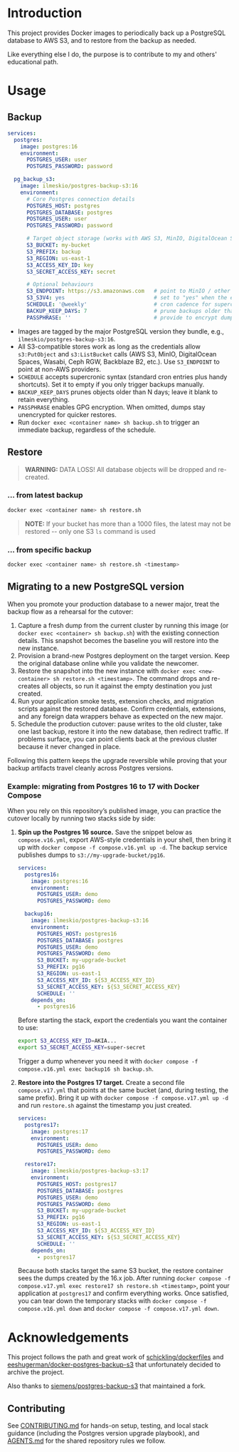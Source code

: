 # Introduction
This project provides Docker images to periodically back up a PostgreSQL database to AWS S3, and to restore from the backup as needed.

Like everything else I do, the purpose is to contribute to my and others' educational path.

# Usage
## Backup
```yaml
services:
  postgres:
    image: postgres:16
    environment:
      POSTGRES_USER: user
      POSTGRES_PASSWORD: password

  pg_backup_s3:
    image: ilmeskio/postgres-backup-s3:16
    environment:
      # Core Postgres connection details
      POSTGRES_HOST: postgres
      POSTGRES_DATABASE: postgres
      POSTGRES_USER: user
      POSTGRES_PASSWORD: password

      # Target object storage (works with AWS S3, MinIO, DigitalOcean Spaces, Ceph, etc.)
      S3_BUCKET: my-bucket
      S3_PREFIX: backup
      S3_REGION: us-east-1
      S3_ACCESS_KEY_ID: key
      S3_SECRET_ACCESS_KEY: secret

      # Optional behaviours
      S3_ENDPOINT: https://s3.amazonaws.com   # point to MinIO / other S3-compatible URLs as needed
      S3_S3V4: yes                            # set to "yes" when the endpoint requires signature v4
      SCHEDULE: '@weekly'                     # cron cadence for supercronic
      BACKUP_KEEP_DAYS: 7                     # prune backups older than N days; leave empty to disable
      PASSPHRASE: ''                          # provide to encrypt dumps with GPG
```
- Images are tagged by the major PostgreSQL version they bundle, e.g., `ilmeskio/postgres-backup-s3:16`.
- All S3-compatible stores work as long as the credentials allow `s3:PutObject` and `s3:ListBucket` calls (AWS S3, MinIO,
  DigitalOcean Spaces, Wasabi, Ceph RGW, Backblaze B2, etc.). Use `S3_ENDPOINT` to point at non-AWS providers.
- `SCHEDULE` accepts supercronic syntax (standard cron entries plus handy shortcuts). Set it to empty if you only trigger
  backups manually.
- `BACKUP_KEEP_DAYS` prunes objects older than N days; leave it blank to retain everything.
- `PASSPHRASE` enables GPG encryption. When omitted, dumps stay unencrypted for quicker restores.
- Run `docker exec <container name> sh backup.sh` to trigger an immediate backup, regardless of the schedule.

## Restore
> **WARNING:** DATA LOSS! All database objects will be dropped and re-created.
### ... from latest backup
```sh
docker exec <container name> sh restore.sh
```
> **NOTE:** If your bucket has more than a 1000 files, the latest may not be restored -- only one S3 `ls` command is used
### ... from specific backup
```sh
docker exec <container name> sh restore.sh <timestamp>
```

## Migrating to a new PostgreSQL version
When you promote your production database to a newer major, treat the backup flow as a rehearsal for the cutover:

1. Capture a fresh dump from the current cluster by running this image (or `docker exec <container> sh backup.sh`) with the existing connection details. This snapshot becomes the baseline you will restore into the new instance.
2. Provision a brand-new Postgres deployment on the target version. Keep the original database online while you validate the newcomer.
3. Restore the snapshot into the new instance with `docker exec <new-container> sh restore.sh <timestamp>`. The command drops and re-creates all objects, so run it against the empty destination you just created.
4. Run your application smoke tests, extension checks, and migration scripts against the restored database. Confirm credentials, extensions, and any foreign data wrappers behave as expected on the new major.
5. Schedule the production cutover: pause writes to the old cluster, take one last backup, restore it into the new database, then redirect traffic. If problems surface, you can point clients back at the previous cluster because it never changed in place.

Following this pattern keeps the upgrade reversible while proving that your backup artifacts travel cleanly across Postgres versions.

### Example: migrating from Postgres 16 to 17 with Docker Compose
When you rely on this repository’s published image, you can practice the cutover locally by running two stacks side by side:

1. **Spin up the Postgres 16 source.** Save the snippet below as `compose.v16.yml`, export AWS-style credentials in your shell, then bring it up with `docker compose -f compose.v16.yml up -d`. The backup service publishes dumps to `s3://my-upgrade-bucket/pg16`.

   ```yaml
   services:
     postgres16:
       image: postgres:16
       environment:
         POSTGRES_USER: demo
         POSTGRES_PASSWORD: demo

     backup16:
       image: ilmeskio/postgres-backup-s3:16
       environment:
         POSTGRES_HOST: postgres16
         POSTGRES_DATABASE: postgres
         POSTGRES_USER: demo
         POSTGRES_PASSWORD: demo
         S3_BUCKET: my-upgrade-bucket
         S3_PREFIX: pg16
         S3_REGION: us-east-1
         S3_ACCESS_KEY_ID: ${S3_ACCESS_KEY_ID}
         S3_SECRET_ACCESS_KEY: ${S3_SECRET_ACCESS_KEY}
         SCHEDULE: ''
       depends_on:
         - postgres16
   ```

   Before starting the stack, export the credentials you want the container to use:

   ```sh
   export S3_ACCESS_KEY_ID=AKIA...
   export S3_SECRET_ACCESS_KEY=super-secret
   ```

   Trigger a dump whenever you need it with `docker compose -f compose.v16.yml exec backup16 sh backup.sh`.

2. **Restore into the Postgres 17 target.** Create a second file `compose.v17.yml` that points at the same bucket (and, during testing, the same prefix). Bring it up with `docker compose -f compose.v17.yml up -d` and run `restore.sh` against the timestamp you just created.

   ```yaml
   services:
     postgres17:
       image: postgres:17
       environment:
         POSTGRES_USER: demo
         POSTGRES_PASSWORD: demo

     restore17:
       image: ilmeskio/postgres-backup-s3:17
       environment:
         POSTGRES_HOST: postgres17
         POSTGRES_DATABASE: postgres
         POSTGRES_USER: demo
         POSTGRES_PASSWORD: demo
         S3_BUCKET: my-upgrade-bucket
         S3_PREFIX: pg16
         S3_REGION: us-east-1
         S3_ACCESS_KEY_ID: ${S3_ACCESS_KEY_ID}
         S3_SECRET_ACCESS_KEY: ${S3_SECRET_ACCESS_KEY}
         SCHEDULE: ''
       depends_on:
         - postgres17
   ```

   Because both stacks target the same S3 bucket, the restore container sees the dumps created by the 16.x job. After running `docker compose -f compose.v17.yml exec restore17 sh restore.sh <timestamp>`, point your application at `postgres17` and confirm everything works. Once satisfied, you can tear down the temporary stacks with `docker compose -f compose.v16.yml down` and `docker compose -f compose.v17.yml down`.

# Acknowledgements
This project follows the path and great work of [schickling/dockerfiles](https://github.com/schickling/dockerfiles)
 and [eeshugerman/docker-postgres-backup-s3](https://github.com/eeshugerman/postgres-backup-s3) that unfortunately decided to archive the project.

Also thanks to [siemens/postgres-backup-s3](https://github.com/siemens/postgres-backup-s3/tree/master) that maintained a fork.


## Contributing
See [CONTRIBUTING.md](CONTRIBUTING.md) for hands-on setup, testing, and local stack guidance (including the Postgres version upgrade playbook), and [AGENTS.md](AGENTS.md) for the shared repository rules we follow.
